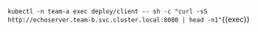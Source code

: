 `kubectl -n team-a exec deploy/client -- sh -c "curl -sS http://echoserver.team-b.svc.cluster.local:8080 | head -n1"`{{exec}}
